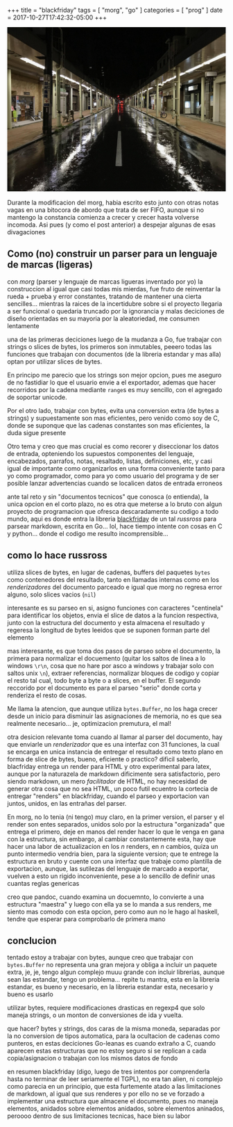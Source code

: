 +++
title      = "blackfriday"
tags       = [ "morg", "go" ]
categories = [ "prog" ]
date       = 2017-10-27T17:42:32-05:00
+++

![](/img/bf.jpg)

Durante la modificacion del morg, habia escrito esto junto con otras notas
vagas en una bitocora de abordo que trata de ser FIFO, aunque si no mantengo la
constancia comienza a crecer y crecer hasta volverse incomoda. Asi pues (y como
el post anterior) a despejar algunas de esas divagaciones

## Como (no) construir un parser para un lenguaje de marcas (ligeras)

con *morg* (parser y lenguaje de marcas ligueras inventado por yo) la
construccion al igual que casi todas mis mierdas, fue fruto de reinventar la
rueda + prueba y error constantes, tratando de mantener una cierta sencilles...
mientras la raices de la incertidubre sobre si el proyecto llegaria a ser
funcional o quedaria truncado por la ignorancia y malas deciciones de diseño
orientadas en su mayoria por la aleatoriedad, me consumen lentamente

una de las primeras deciciones luego de la mudanza a Go, fue trabajar con
strings o slices de bytes, los primeros son inmutables, peeero todas las
funciones que trabajan con documentos (de la libreria estandar y mas alla) optan
por utilizar slices de bytes.

En principo me parecio que los strings son mejor opcion, pues me aseguro de no
fastidiar lo que el usuario envie a el exportador, ademas que hacer recorridos
por la cadena mediante `range`s es muy sencillo, con el agregado de
soportar unicode.

Por el otro lado, trabajar con bytes, evita una conversion extra (de bytes a
strings) y supuestamente son mas eficientes, pero venido como soy de C, donde se
suponque que las cadenas constantes son mas eficientes, la duda sigue presente

Otro tema y creo que mas crucial es como recorer y diseccionar los
datos de entrada, opteniendo los supuestos componentes del lenguaje,
encabezados, parrafos, notas, resaltado, listas, definiciones, etc, y casi igual
de importante como organizarlos en una forma conveniente tanto para yo como
programador, como para yo como usuario del programa y de ser posible lanzar
advertencias cuando se localicen datos de entrada erroneos

ante tal reto y sin "documentos tecnicos" que conosca (o entienda), la unica
opcion en el corto plazo, no es otra que meterse a lo bruto con algun proyecto
de programacion que ofresca descaradamente su codigo a todo mundo, aqui es donde
entra la libreria [blackfriday](https://github.com/russross/blackfriday) de un
tal *russross* para parsear markdown, escrita en Go... lol, hace tiempo intente
con cosas en C y python... donde el codigo me resulto incomprensible...

## como lo hace russross

utiliza slices de bytes, en lugar de cadenas, buffers del paquetes `bytes` como
contenedores del resultado, tanto en llamadas internas como en los
*renderizadores* del documento parceado e igual que morg no regresa error
alguno, solo slices vacios (`nil`)

interesante es su parseo en si, asigno funciones con caracteres "centinela"
para identificar los objetos, envia el slice de datos a la funcion respectiva,
junto con la estructura del documento y esta almacena el resultado y regeresa la
longitud de bytes leeidos que se suponen forman parte del elemento

mas interesante, es que toma dos pasos de parseo sobre el documento, la primera
para normalizar el docuemento (quitar los saltos de linea a lo windows `\r\n`,
cosa que no hare por asco a windows y trabajar solo con saltos unix `\n`),
extraer referencias, normalizar bloques de codigo y copiar el resto tal cual,
todo byte a byte o a slices, en el buffer. El segundo reccorido por el documento
es para el parseo "serio" donde corta y renderiza el resto de cosas.

Me llama la atencion, que aunque utiliza `bytes.Buffer`, no los haga crecer
desde un inicio para disminuir las asignaciones de memoria, no es que sea
realmente necesario... je, optimizacion premutura, el mal!

otra desicion relevante toma cuando al llamar al parser del documento, hay que
enviarle un *renderizador* que es una interfaz con 31 funciones, la cual se
encarga en unica instancia de entregar el resultado como texto plano en forma de
slice de bytes, bueno, eficiente o practico? dificil saberlo, blacfriday entrega
un render para HTML y otro experimental para latex, aunque por la naturazela de
markdown dificimente sera satisfactorio, pero siendo markdown, un mero
*facilitador* de HTML, no hay necesidad de generar otra cosa que no sea HTML, un
poco futil ecuentro la cortecia de entregar "renders" en blackfriday, cuando el
parseo y exportacion van juntos, unidos, en las entrañas del parser.

En morg, no lo tenia (ni tengo) muy claro, en la primer version, el parser y el
render son entes separados, unidos solo por la estructura "organizada" que
entrega el primero, deje en manos del render hacer lo que le venga en gana con
la estructura, sin embargo, al cambiar constantemente esta, hay que hacer una
labor de actualizacion en los *n* renders, en *n* cambios, quiza un punto
intermedio vendria bien, para la siguiente version; que te entrege la estructura
en bruto y cuente con una interfaz que trabaje como plantilla de exportacion,
aunque, las sutilezas del lenguaje de marcado a exportar, vuelven a esto un
rigido inconveniente, pese a lo sencillo de definir unas cuantas reglas
genericas

creo que pandoc, cuando examina un docuemnto, lo convierte a una estructura
"maestra" y luego con ella ya se lo manda a sus renders, me siento mas comodo con esta
opcion, pero como aun no le hago al haskell, tendre que esperar para comprobarlo
de primera mano

## conclucion

tentado estoy a trabajar con bytes, aunque creo que trabajar con `bytes.Buffer`
no representa una gran mejora y obliga a incluir un paquete extra, je, je, tengo
algun complejo muuu grande con incluir librerias, aunque sean las estandar,
tengo un problema... repite tu mantra, esta en la libreria estandar, es bueno y
necesario, en la libreria estandar esta, necesario y bueno es usarlo

utilizar bytes, requiere modificaciones drasticas en regexp4 que solo maneja
strings, o un monton de conversiones de ida y vuelta.

que hacer? bytes y strings, dos caras de la misma moneda, separadas por la no
conversion de tipos automatica, para la ocultacion de cadenas como punteros, en
estas deciciones Go-leanas es cuando extraño a C, cuando aparecen estas
estructuras que no estoy seguro si se replican a cada copia/asignacion o
trabajan con los mismos datos de fondo

en resumen blackfriday (digo, luego de tres intentos por comprenderla hasta no
terminar de leer seriamente el TGPL), no era tan alien, ni complejo como parecia
en un principio, que esta furtemente atado a las limitaciones de markdown, al
igual que sus renderes y por ello no se ve forzado a implementar una estructura
que almacene el documento, pues no maneja elementos, anidados sobre elementos
anidados, sobre elementos aninados, peroooo dentro de sus limitaciones tecnicas,
hace bien su labor
